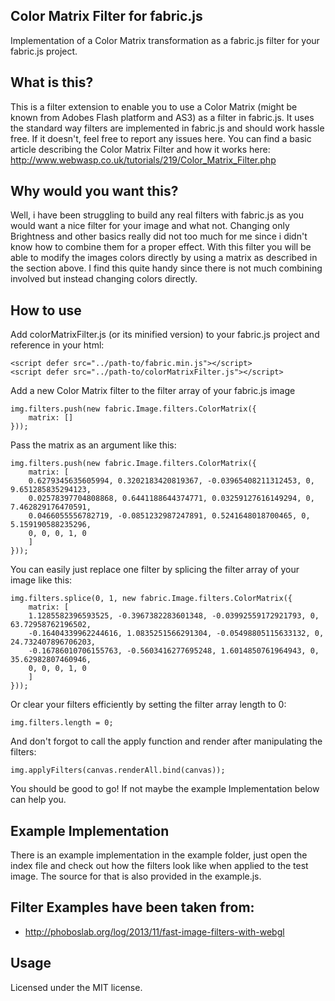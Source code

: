 ## Color Matrix Filter for fabric.js
Implementation of a Color Matrix transformation as a fabric.js filter for your fabric.js project.

## What is this?
This is a filter extension to enable you to use a Color Matrix (might be known from Adobes Flash platform and AS3) as a filter in fabric.js.
It uses the standard way filters are implemented in fabric.js and should work hassle free. If it doesn't, feel free to report
any issues here.
You can find a basic article describing the Color Matrix Filter and how it works here:
http://www.webwasp.co.uk/tutorials/219/Color_Matrix_Filter.php

## Why would you want this?
Well, i have been struggling to build any real filters with fabric.js as you would want a nice filter for your image and what not.
Changing only Brightness and other basics really did not too much for me since i didn't know how to combine them for a proper
effect. With this filter you will be able to modify the images colors directly by using a matrix as described in the section above.
I find this quite handy since there is not much combining involved but instead changing colors directly.

## How to use
Add colorMatrixFilter.js (or its minified version) to your fabric.js project and reference in your html:
```
<script defer src="../path-to/fabric.min.js"></script>
<script defer src="../path-to/colorMatrixFilter.js"></script>
```

Add a new Color Matrix filter to the filter array of your fabric.js image
```
img.filters.push(new fabric.Image.filters.ColorMatrix({
    matrix: []
}));
```

Pass the matrix as an argument like this:
```
img.filters.push(new fabric.Image.filters.ColorMatrix({
    matrix: [
    0.6279345635605994, 0.3202183420819367, -0.03965408211312453, 0, 9.651285835294123,
    0.02578397704808868, 0.6441188644374771, 0.03259127616149294, 0, 7.462829176470591,
    0.0466055556782719, -0.0851232987247891, 0.5241648018700465, 0, 5.159190588235296,
    0, 0, 0, 1, 0
    ]
}));
```

You can easily just replace one filter by splicing the filter array of your image like this:
```
img.filters.splice(0, 1, new fabric.Image.filters.ColorMatrix({
    matrix: [
    1.1285582396593525, -0.3967382283601348, -0.03992559172921793, 0, 63.72958762196502,
    -0.16404339962244616, 1.0835251566291304, -0.05498805115633132, 0, 24.732407896706203,
    -0.16786010706155763, -0.5603416277695248, 1.6014850761964943, 0, 35.62982807460946,
    0, 0, 0, 1, 0
    ]
}));
```

Or clear your filters efficiently by setting the filter array length to 0:
```
img.filters.length = 0;
```

And don't forgot to call the apply function and render after manipulating the filters:
```
img.applyFilters(canvas.renderAll.bind(canvas));
```

You should be good to go! If not maybe the example Implementation below can help you.

## Example Implementation
There is an example implementation in the example folder, just open the index file and check out how the filters look like
when applied to the test image. The source for that is also provided in the example.js.

## Filter Examples have been taken from:
- http://phoboslab.org/log/2013/11/fast-image-filters-with-webgl

## Usage
Licensed under the MIT license.
